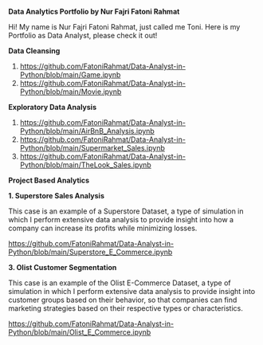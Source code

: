 **Data Analytics Portfolio by Nur Fajri Fatoni Rahmat**

Hi! My name is Nur Fajri Fatoni Rahmat, just called me Toni. Here is my Portfolio as Data Analyst, please check it out!

**Data Cleansing**
1. https://github.com/FatoniRahmat/Data-Analyst-in-Python/blob/main/Game.ipynb
2. https://github.com/FatoniRahmat/Data-Analyst-in-Python/blob/main/Movie.ipynb

**Exploratory Data Analysis**
1. https://github.com/FatoniRahmat/Data-Analyst-in-Python/blob/main/AirBnB_Analysis.ipynb
2. https://github.com/FatoniRahmat/Data-Analyst-in-Python/blob/main/Supermarket_Sales.ipynb
3. https://github.com/FatoniRahmat/Data-Analyst-in-Python/blob/main/TheLook_Sales.ipynb

**Project Based Analytics**

**1. Superstore Sales Analysis**

   This case is an example of a Superstore Dataset, a type of simulation in which I perform extensive data analysis to provide insight into how a company can increase its profits while minimizing losses.

   https://github.com/FatoniRahmat/Data-Analyst-in-Python/blob/main/Superstore_E_Commerce.ipynb


**3. Olist Customer Segmentation**

   This case is an example of the Olist E-Commerce Dataset, a type of simulation in which I perform extensive data analysis to provide insight into customer groups based on their behavior, so that companies can find marketing strategies based on their respective types or characteristics.

   https://github.com/FatoniRahmat/Data-Analyst-in-Python/blob/main/Olist_E_Commerce.ipynb
   
